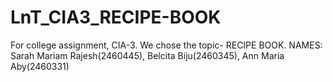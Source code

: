 # LnT_CIA3_RECIPE-BOOK
For college assignment, CIA-3. We chose the topic- RECIPE BOOK. NAMES: Sarah Mariam Rajesh(2460445), Belcita Biju(2460345), Ann Maria Aby(2460331)
